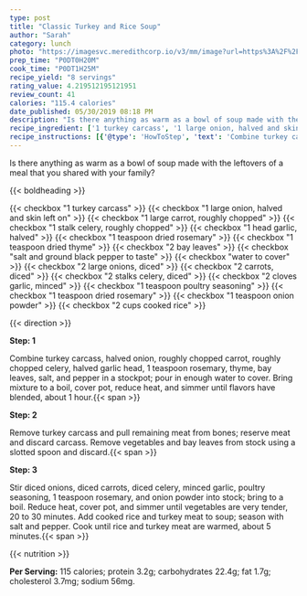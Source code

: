 ```yaml
---
type: post
title: "Classic Turkey and Rice Soup"
author: "Sarah"
category: lunch
photo: "https://imagesvc.meredithcorp.io/v3/mm/image?url=https%3A%2F%2Fimages.media-allrecipes.com%2Fuserphotos%2F1750872.jpg"
prep_time: "P0DT0H20M"
cook_time: "P0DT1H25M"
recipe_yield: "8 servings"
rating_value: 4.219512195121951
review_count: 41
calories: "115.4 calories"
date_published: 05/30/2019 08:18 PM
description: "Is there anything as warm as a bowl of soup made with the leftovers of a meal that you shared with your family?"
recipe_ingredient: ['1 turkey carcass', '1 large onion, halved and skin left on', '1 large carrot, roughly chopped', '1 stalk celery, roughly chopped', '1 head garlic, halved', '1 teaspoon dried rosemary', '1 teaspoon dried thyme', '2 bay leaves', 'salt and ground black pepper to taste', 'water to cover', '2 large onions, diced', '2 carrots, diced', '2 stalks celery, diced', '2 cloves garlic, minced', '1 teaspoon poultry seasoning', '1 teaspoon dried rosemary', '1 teaspoon onion powder', '2 cups cooked rice']
recipe_instructions: [{'@type': 'HowToStep', 'text': 'Combine turkey carcass, halved onion, roughly chopped carrot, roughly chopped celery, halved garlic head, 1 teaspoon rosemary, thyme, bay leaves, salt, and pepper in a stockpot; pour in enough water to cover. Bring mixture to a boil, cover pot, reduce heat, and simmer until flavors have blended, about 1 hour.\n'}, {'@type': 'HowToStep', 'text': 'Remove turkey carcass and pull remaining meat from bones; reserve meat and discard carcass. Remove vegetables and bay leaves from stock using a slotted spoon and discard.\n'}, {'@type': 'HowToStep', 'text': 'Stir diced onions, diced carrots, diced celery, minced garlic, poultry seasoning, 1 teaspoon rosemary, and onion powder into stock; bring to a boil. Reduce heat, cover pot, and simmer until vegetables are very tender, 20 to 30 minutes. Add cooked rice and turkey meat to soup; season with salt and pepper. Cook until rice and turkey meat are warmed, about 5 minutes.\n'}]
---
```


Is there anything as warm as a bowl of soup made with the leftovers of a meal that you shared with your family? 

{{< boldheading >}}

{{< checkbox "1  turkey carcass" >}}
{{< checkbox "1 large onion, halved and skin left on" >}}
{{< checkbox "1 large carrot, roughly chopped" >}}
{{< checkbox "1 stalk celery, roughly chopped" >}}
{{< checkbox "1 head garlic, halved" >}}
{{< checkbox "1 teaspoon dried rosemary" >}}
{{< checkbox "1 teaspoon dried thyme" >}}
{{< checkbox "2  bay leaves" >}}
{{< checkbox "salt and ground black pepper to taste" >}}
{{< checkbox "water to cover" >}}
{{< checkbox "2 large onions, diced" >}}
{{< checkbox "2  carrots, diced" >}}
{{< checkbox "2 stalks celery, diced" >}}
{{< checkbox "2 cloves garlic, minced" >}}
{{< checkbox "1 teaspoon poultry seasoning" >}}
{{< checkbox "1 teaspoon dried rosemary" >}}
{{< checkbox "1 teaspoon onion powder" >}}
{{< checkbox "2 cups cooked rice" >}}


{{< direction >}}

**Step: 1**

Combine turkey carcass, halved onion, roughly chopped carrot, roughly chopped celery, halved garlic head, 1 teaspoon rosemary, thyme, bay leaves, salt, and pepper in a stockpot; pour in enough water to cover. Bring mixture to a boil, cover pot, reduce heat, and simmer until flavors have blended, about 1 hour.{{< span >}}

**Step: 2**

Remove turkey carcass and pull remaining meat from bones; reserve meat and discard carcass. Remove vegetables and bay leaves from stock using a slotted spoon and discard.{{< span >}}

**Step: 3**

Stir diced onions, diced carrots, diced celery, minced garlic, poultry seasoning, 1 teaspoon rosemary, and onion powder into stock; bring to a boil. Reduce heat, cover pot, and simmer until vegetables are very tender, 20 to 30 minutes. Add cooked rice and turkey meat to soup; season with salt and pepper. Cook until rice and turkey meat are warmed, about 5 minutes.{{< span >}}

{{< nutrition >}}

**Per Serving:** 115 calories; protein 3.2g; carbohydrates 22.4g; fat 1.7g; cholesterol 3.7mg; sodium 56mg.